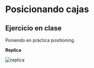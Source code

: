 # Posicionando cajas

## Ejercicio en clase

Poniendo en práctica positioning.


**Replica**

![replica](https://fotos.subefotos.com/c0a08756744f401530d3eb8bb58c36e3o.png)

